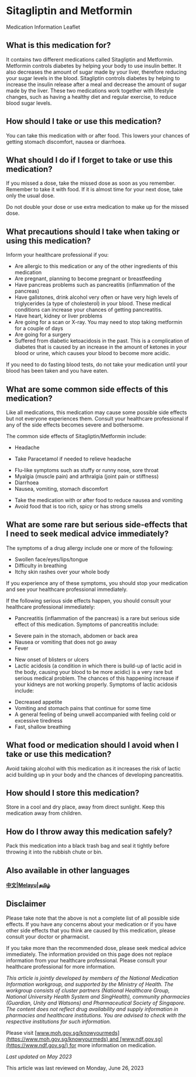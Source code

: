 # Sitagliptin and Metformin

Medication Information Leaflet

What is this medication for?
----------------------------

It contains two different medications called Sitagliptin and Metformin. Metformin controls diabetes by helping your body to use insulin better. It also decreases the amount of sugar made by your liver, therefore reducing your sugar levels in the blood. Sitagliptin controls diabetes by helping to increase the insulin release after a meal and decrease the amount of sugar made by the liver. These two medications work together with lifestyle changes, such as having a healthy diet and regular exercise, to reduce blood sugar levels.

How should I take or use this medication?
-----------------------------------------

You can take this medication with or after food. This lowers your chances of getting stomach discomfort, nausea or diarrhoea.

What should I do if I forget to take or use this medication?
------------------------------------------------------------

If you missed a dose, take the missed dose as soon as you remember. Remember to take it with food. If it is almost time for your next dose, take only the usual dose.

Do not double your dose or use extra medication to make up for the missed dose.

What precautions should I take when taking or using this medication?
--------------------------------------------------------------------

Inform your healthcare professional if you:

* Are allergic to this medication or any of the other ingredients of this medication
* Are pregnant, planning to become pregnant or breastfeeding
* Have pancreas problems such as pancreatitis (inflammation of the pancreas)
* Have gallstones, drink alcohol very often or have very high levels of triglycerides (a type of cholesterol) in your blood. These medical conditions can increase your chances of getting pancreatitis.
* Have heart, kidney or liver problems
* Are going for a scan or X-ray. You may need to stop taking metformin for a couple of days
* Are going for a surgery
* Suffered from diabetic ketoacidosis in the past. This is a complication of diabetes that is caused by an increase in the amount of ketones in your blood or urine, which causes your blood to become more acidic.

If you need to do fasting blood tests, do not take your medication until your blood has been taken and you have eaten.

What are some common side effects of this medication?
-----------------------------------------------------

Like all medications, this medication may cause some possible side effects but not everyone experiences them. Consult your healthcare professional if any of the side effects becomes severe and bothersome.

The common side effects of Sitagliptin/Metformin include:

* Headache

+ Take Paracetamol if needed to relieve headache

* Flu-like symptoms such as stuffy or runny nose, sore throat
* Myalgia (muscle pain) and arthralgia (joint pain or stiffness)
* Diarrhoea
* Nausea, vomiting, stomach discomfort

+ Take the medication with or after food to reduce nausea and vomiting
+ Avoid food that is too rich, spicy or has strong smells

What are some rare but serious side-effects that I need to seek medical advice immediately?
-------------------------------------------------------------------------------------------

The symptoms of a drug allergy include one or more of the following:

* Swollen face/eyes/lips/tongue
* Difficulty in breathing
* Itchy skin rashes over your whole body

If you experience any of these symptoms, you should stop your medication and see your healthcare professional immediately.

If the following serious side effects happen, you should consult your healthcare professional immediately:

* Pancreatitis (inflammation of the pancreas) is a rare but serious side effect of this medication. Symptoms of pancreatitis include:

+ Severe pain in the stomach, abdomen or back area
+ Nausea or vomiting that does not go away
+ Fever

* New onset of blisters or ulcers
* Lactic acidosis (a condition in which there is build-up of lactic acid in the body, causing your blood to be more acidic) is a very rare but serious medical problem. The chances of this happening increase if your kidneys are not working properly. Symptoms of lactic acidosis include:

+ Decreased appetite
+ Vomiting and stomach pains that continue for some time
+ A general feeling of being unwell accompanied with feeling cold or excessive tiredness
+ Fast, shallow breathing

What food or medication should I avoid when I take or use this medication?
--------------------------------------------------------------------------

Avoid taking alcohol with this medication as it increases the risk of lactic acid building up in your body and the chances of developing pancreatitis.

How should I store this medication?
-----------------------------------

Store in a cool and dry place, away from direct sunlight. Keep this medication away from children.

How do I throw away this medication safely?
-------------------------------------------

Pack this medication into a black trash bag and seal it tightly before throwing it into the rubbish chute or bin.

Also available in other languages
---------------------------------

[**中文**](/sites/assets/Assets/PDFs/NMI/SITAGLIPTIN%20METFORMIN_Mandarin.pdf)**|**[**Melayu**](/sites/assets/Assets/PDFs/NMI/SITAGLIPTIN%20METFORMIN_Malay.pdf)**|**[**தமிழ்**](/sites/assets/Assets/PDFs/NMI/SITAGLIPTIN%20METFORMIN_Tamil.pdf)

Disclaimer
----------

Please take note that the above is not a complete list of all possible side effects. If you have any concerns about your medication or if you have other side effects that you think are caused by this medication, please consult your doctor or pharmacist.

If you take more than the recommended dose, please seek medical advice immediately. The information provided on this page does not replace information from your healthcare professional. Please consult your healthcare professional for more information.

*This article is jointly developed by members of the National Medication Information workgroup, and supported by the Ministry of Health. The workgroup consists of cluster partners (National Healthcare Group, National University Health System and SingHealth), community pharmacies (Guardian, Unity and Watsons) and Pharmaceutical Society of Singapore. The content does not reflect drug availability and supply information in pharmacies and healthcare institutions. You are advised to check with the respective institutions for such information.*

Please visit [www.moh.gov.sg/knowyourmeds](https://www.moh.gov.sg/knowyourmeds) and [www.ndf.gov.sg](https://www.ndf.gov.sg/) for more information on medication.

*Last updated on May 2023*

This article was last reviewed on
Monday, June 26, 2023